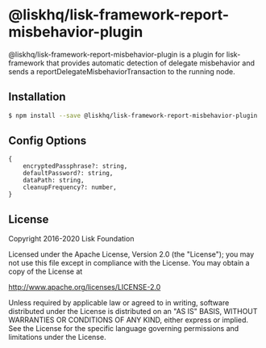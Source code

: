 # @liskhq/lisk-framework-report-misbehavior-plugin

@liskhq/lisk-framework-report-misbehavior-plugin is a plugin for lisk-framework that provides automatic detection of delegate misbehavior and sends a reportDelegateMisbehaviorTransaction to the running node.

## Installation

```sh
$ npm install --save @liskhq/lisk-framework-report-misbehavior-plugin
```

## Config Options

```
{
	encryptedPassphrase?: string,
	defaultPassword?: string,
	dataPath: string,
	cleanupFrequency?: number,
}
```

## License

Copyright 2016-2020 Lisk Foundation

Licensed under the Apache License, Version 2.0 (the "License");
you may not use this file except in compliance with the License.
You may obtain a copy of the License at

http://www.apache.org/licenses/LICENSE-2.0

Unless required by applicable law or agreed to in writing, software
distributed under the License is distributed on an "AS IS" BASIS,
WITHOUT WARRANTIES OR CONDITIONS OF ANY KIND, either express or implied.
See the License for the specific language governing permissions and
limitations under the License.

[lisk core github]: https://github.com/LiskHQ/lisk
[lisk documentation site]: https://lisk.com/documentation/lisk-sdk/references/lisk-elements
